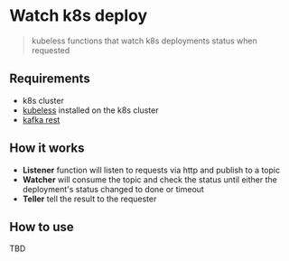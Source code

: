 # Watch k8s deploy
> kubeless functions that watch k8s deployments status when requested

## Requirements
- k8s cluster
- [kubeless](http://kubeless.io) installed on the k8s cluster
- [kafka rest](https://docs.confluent.io/1.0/kafka-rest/docs/intro.html#installation)

## How it works

- **Listener** function will listen to requests via http and publish to a topic
- **Watcher** will consume the topic and check the status until either the deployment's status changed to done or timeout
- **Teller** tell the result to the requester

## How to use
TBD